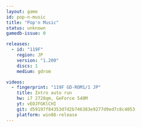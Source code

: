 ```yaml
---
layout: game
id: pop-n-music
title: "Pop'n Music"
status: unknown
gamedb-issue: 0

releases:
  - id: "119F"
    region: JP
    version: "1.200"
    discs: 1
    medium: gdrom

videos:
  - fingerprint: "119F GD-ROM1/1 JP"
    title: Intro auto run
    hw: i7 2720qm, GeForce 540M
    yt: vEOJFGKlCHI
    git: d59197f84353d7d2b746383e9277d9ed7c8c4053
    platform: win86-release
---
```

